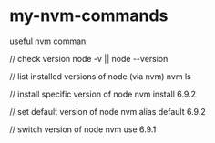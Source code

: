 # my-nvm-commands
useful nvm comman

// check version 
node -v || node --version

// list installed versions of node (via nvm)
nvm ls

// install specific version of node
nvm install 6.9.2

// set default version of node
nvm alias default 6.9.2

// switch version of node
nvm use 6.9.1
